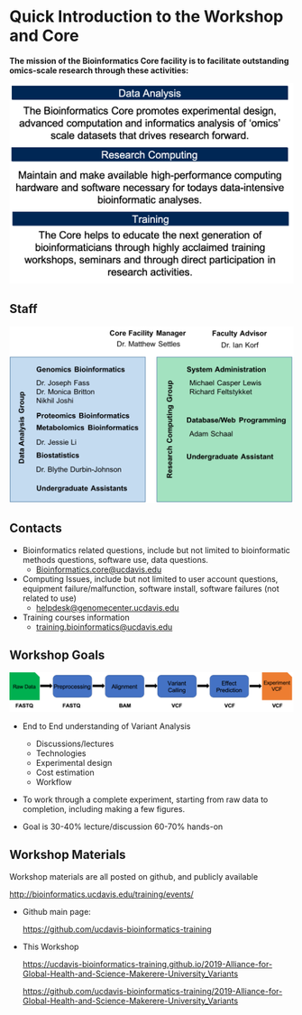 # Quick Introduction to the Workshop and Core

__The mission of the Bioinformatics Core facility is to facilitate outstanding omics-scale research through these activities:__

 <img src="base_figures/welcome_figure1.png" alt="welcome_figure1" width="600px"/>

## Staff

 <img src="base_figures/welcome_figure2.png" alt="welcome_figure2" width="600px"/>

## Contacts

* Bioinformatics related questions, include but not limited to bioinformatic methods questions, software use, data questions.
  * Bioinformatics.core@ucdavis.edu
* Computing Issues, include but not limited to user account questions, equipment failure/malfunction, software install, software failures (not related to use)
  * helpdesk@genomecenter.ucdavis.edu
* Training courses information
  * training.bioinformatics@ucdavis.edu

## Workshop Goals

<img src="base_figures/wkflow_0.png" alt="workflow flowchart" width="600px"/>

* End to End understanding of Variant Analysis
  * Discussions/lectures
  * Technologies
  * Experimental design
  * Cost estimation
  * Workflow

* To work through a complete experiment, starting from raw data to completion, including making a few figures.
* Goal is 30-40% lecture/discussion 60-70% hands-on

## Workshop Materials

Workshop materials are all posted on github, and publicly available

http://bioinformatics.ucdavis.edu/training/events/

* Github main page:

	https://github.com/ucdavis-bioinformatics-training

* This Workshop

  https://ucdavis-bioinformatics-training.github.io/2019-Alliance-for-Global-Health-and-Science-Makerere-University_Variants

  https://github.com/ucdavis-bioinformatics-training/2019-Alliance-for-Global-Health-and-Science-Makerere-University_Variants
